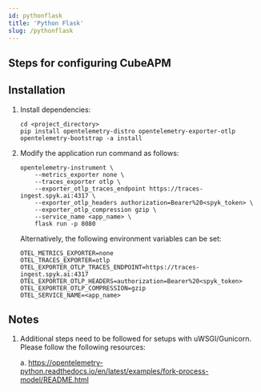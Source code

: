 ```yaml
---
id: pythonflask
title: 'Python Flask'
slug: /pythonflask
---
```


## **Steps for configuring CubeAPM**

## **Installation**

1. Install dependencies:

    ```
    cd <project_directory>
    pip install opentelemetry-distro opentelemetry-exporter-otlp
    opentelemetry-bootstrap -a install
    ```

2. Modify the application run command as follows:

    ```
    opentelemetry-instrument \
        --metrics_exporter none \
        --traces_exporter otlp \
        --exporter_otlp_traces_endpoint https://traces-ingest.spyk.ai:4317 \
        --exporter_otlp_headers authorization=Bearer%20<spyk_token> \
        --exporter_otlp_compression gzip \
        --service_name <app_name> \
        flask run -p 8080
    ```

    Alternatively, the following environment variables can be set:

    ```
    OTEL_METRICS_EXPORTER=none
    OTEL_TRACES_EXPORTER=otlp
    OTEL_EXPORTER_OTLP_TRACES_ENDPOINT=https://traces-ingest.spyk.ai:4317
    OTEL_EXPORTER_OTLP_HEADERS=authorization=Bearer%20<spyk_token>
    OTEL_EXPORTER_OTLP_COMPRESSION=gzip
    OTEL_SERVICE_NAME=<app_name>
    ```

## **Notes**

1. Additional steps need to be followed for setups with uWSGI/Gunicorn. Please follow the following resources:

    a.  https://opentelemetry-python.readthedocs.io/en/latest/examples/fork-process-model/README.html